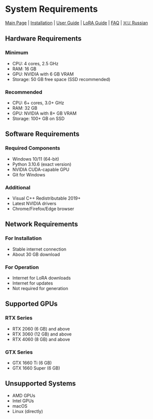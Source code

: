 # System Requirements

[Main Page](../../README_EN.md) | [Installation](installation.md) | [User Guide](user-guide.md) | [LoRA Guide](lora-guide.md) | [FAQ](faq.md) | [🇷🇺 Russian](../requirements.md)

## Hardware Requirements

### Minimum
- CPU: 4 cores, 2.5 GHz
- RAM: 16 GB
- GPU: NVIDIA with 6 GB VRAM
- Storage: 50 GB free space (SSD recommended)

### Recommended
- CPU: 6+ cores, 3.0+ GHz
- RAM: 32 GB
- GPU: NVIDIA with 8+ GB VRAM
- Storage: 100+ GB on SSD

## Software Requirements

### Required Components
- Windows 10/11 (64-bit)
- Python 3.10.6 (exact version)
- NVIDIA CUDA-capable GPU
- Git for Windows

### Additional
- Visual C++ Redistributable 2019+
- Latest NVIDIA drivers
- Chrome/Firefox/Edge browser

## Network Requirements

### For Installation
- Stable internet connection
- About 30 GB download

### For Operation
- Internet for LoRA downloads
- Internet for updates
- Not required for generation

## Supported GPUs

### RTX Series
- RTX 2060 (6 GB) and above
- RTX 3060 (12 GB) and above
- RTX 4060 (8 GB) and above

### GTX Series
- GTX 1660 Ti (6 GB)
- GTX 1660 Super (6 GB)

## Unsupported Systems
- AMD GPUs
- Intel GPUs
- macOS
- Linux (directly)
